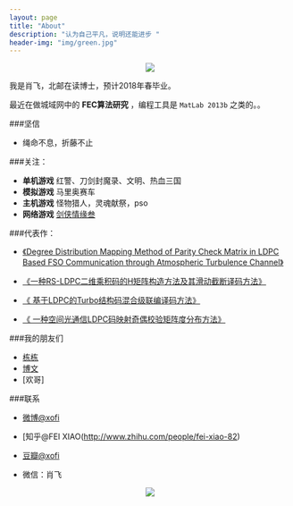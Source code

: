 ```yaml
---
layout: page
title: "About"
description: "认为自己平凡，说明还能进步 "
header-img: "img/green.jpg"
---
```



<center>
    <p><img src="https://encrypted-tbn0.gstatic.com/images?q=tbn:ANd9GcRYMN9iFf0yp2I9qMVyh494pBDHE33ih29PKfmCgxwFg9NT5ONW" align="center"></p>
</center>

我是肖飞，北邮在读博士，预计2018年春毕业。

最近在做城域网中的 **FEC算法研究** ，编程工具是 <code>MatLab 2013b</code>  之类的。。


###坚信


- 绳命不息，折藤不止


###关注：


- **单机游戏** 红警、刀剑封魔录、文明、热血三国
- **模拟游戏** 马里奥赛车
- **主机游戏** 怪物猎人，灵魂献祭，pso
- **网络游戏** [剑侠情缘叁](http://jx3.xoyo.com)



###代表作：

- [《Degree Distribution Mapping Method of Parity Check Matrix in LDPC Based FSO Communication through Atmospheric Turbulence Channel》](http://ieeexplore.ieee.org/xpls/abs_all.jsp?arnumber=6987132)

-  [《一种RS-LDPC二维乘积码的H矩阵构造方法及其滑动截断译码方法》](http://www.soopat.com/Patent/201510278426)

- [《 基于LDPC的Turbo结构码混合级联编译码方法》](http://www.soopat.com/Patent/201510633385)

- [《 一种空间光通信LDPC码映射奇偶校验矩阵度分布方法》](http://www.soopat.com/Patent/201510633417)


###我的朋友们

- [栋栋](http://weibo.com/u/1970294951)
- [博文](http://weibo.com/u/1829604751)
- [欢哥]

###联系

- [微博@xofi](http://weibo.com/xofi)

- [知乎@FEI XIAO(http://www.zhihu.com/people/fei-xiao-82)

- [豆瓣@xofi](http://www.douban.com/people/xofi/)

- 微信：肖飞


<center>
    <p><img src="http://i173.photobucket.com/albums/w63/cnfeat/2015-08-29-2_zpsqj7po8eo.png" align="center"></p>
</center>






